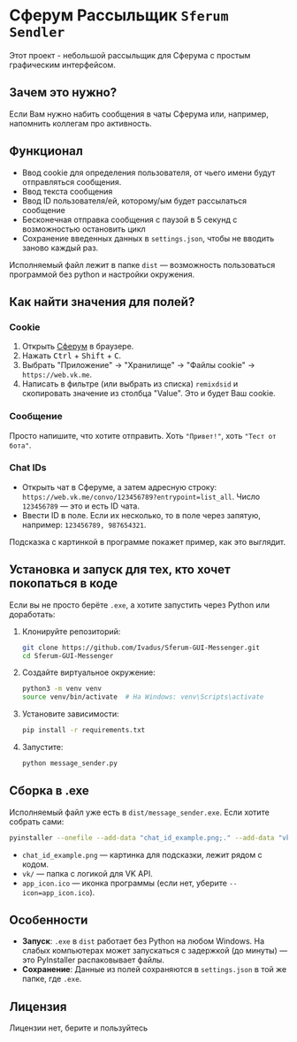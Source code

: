 # Сферум Рассыльщик `Sferum Sendler`

Этот проект - небольшой рассыльщик для Сферума с простым графическим интерфейсом.

## Зачем это нужно?

Если Вам нужно набить сообщения в чаты Сферума или, например, напомнить коллегам про активность.

## Функционал

- Ввод cookie для определения пользователя, от чьего имени будут отправляться сообщения.
- Ввод текста сообщения
- Ввод ID пользователя/ей, которому/ым будет рассылаться сообщение
- Бесконечная отправка сообщения с паузой в 5 секунд с возможностью остановить цикл
- Сохранение введенных данных в `settings.json`, чтобы не вводить заново каждый раз.

Исполняемый файл лежит в папке `dist` — возможность пользоваться программой без python и настройки окружения.

## Как найти значения для полей?

### Cookie
1. Открыть [Сферум](https://web.vk.me/) в браузере.
2. Нажать <kbd>Ctrl</kbd> + <kbd>Shift</kbd> + <kbd>C</kbd>.
3. Выбрать "Приложение" → "Хранилище" → "Файлы cookie" → `https://web.vk.me`.
4. Написать в фильтре (или выбрать из списка) `remixdsid` и скопировать значение из столбца "Value". Это и будет Ваш cookie.

### Сообщение
Просто напишите, что хотите отправить. Хоть `"Привет!"`, хоть `"Тест от бота"`.

### Chat IDs
- Открыть чат в Сферуме, а затем адресную строку: `https://web.vk.me/convo/123456789?entrypoint=list_all`. Число `123456789` — это и есть ID чата.
- Ввести ID в поле. Если их несколько, то в поле через запятую, например: `123456789, 987654321`.

Подсказка с картинкой в программе покажет пример, как это выглядит.



## Установка и запуск для тех, кто хочет покопаться в коде

Если вы не просто берёте `.exe`, а хотите запустить через Python или доработать:

1. Клонируйте репозиторий:
   ```bash
   git clone https://github.com/Ivadus/Sferum-GUI-Messenger.git
   cd Sferum-GUI-Messenger
   ```

2. Создайте виртуальное окружение:
   ```bash
   python3 -m venv venv
   source venv/bin/activate  # На Windows: venv\Scripts\activate
   ```

3. Установите зависимости:
   ```bash
   pip install -r requirements.txt
   ```

4. Запустите:
   ```bash
   python message_sender.py
   ```


## Сборка в .exe
Исполняемый файл уже есть в `dist/message_sender.exe`. Если хотите собрать сами:

```bash
pyinstaller --onefile --add-data "chat_id_example.png;." --add-data "vk;vk" --hidden-import=PIL --hidden-import=requests --hidden-import=aiogram --windowed --icon=app_icon.ico message_sender.py
```

- `chat_id_example.png` — картинка для подсказки, лежит рядом с кодом.
- `vk/` — папка с логикой для VK API.
- `app_icon.ico` — иконка программы (если нет, уберите `--icon=app_icon.ico`).

## Особенности
- **Запуск**: `.exe` в `dist` работает без Python на любом Windows. На слабых компьютерах может запускаться с задержкой (до минуты) — это PyInstaller распаковывает файлы.
- **Сохранение**: Данные из полей сохраняются в `settings.json` в той же папке, где `.exe`.

## Лицензия
Лицензии нет, берите и пользуйтесь